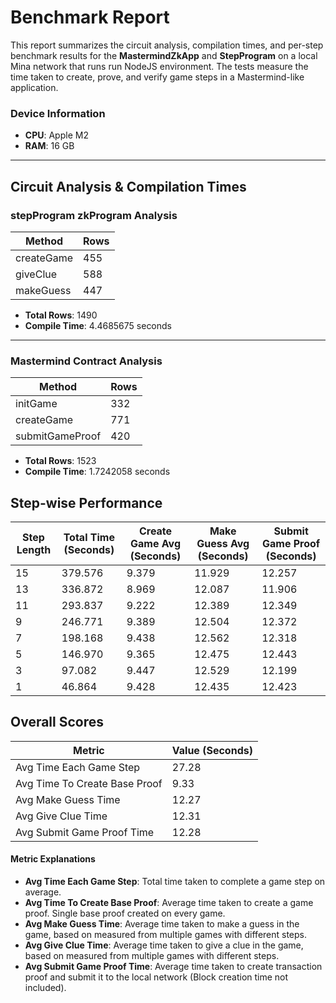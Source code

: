 # Benchmark Report

This report summarizes the circuit analysis, compilation times, and per-step benchmark results for the **MastermindZkApp** and **StepProgram** on a local Mina network that runs run NodeJS environment. The tests measure the time taken to create, prove, and verify game steps in a Mastermind-like application.

### Device Information

- **CPU**: Apple M2
- **RAM**: 16 GB

---

## Circuit Analysis & Compilation Times

### stepProgram zkProgram Analysis

| Method     | Rows |
| ---------- | ---- |
| createGame | 455  |
| giveClue   | 588  |
| makeGuess  | 447  |

- **Total Rows**: 1490
- **Compile Time**: 4.4685675 seconds

---

### Mastermind Contract Analysis

| Method          | Rows |
| --------------- | ---- |
| initGame        | 332  |
| createGame      | 771  |
| submitGameProof | 420  |

- **Total Rows**: 1523
- **Compile Time**: 1.7242058 seconds

## Step-wise Performance

| Step Length | Total Time (Seconds) | Create Game Avg (Seconds) | Make Guess Avg (Seconds) | Submit Game Proof (Seconds) |
| ----------- | -------------------- | ------------------------- | ------------------------ | --------------------------- |
| 15          | 379.576              | 9.379                     | 11.929                   | 12.257                      |
| 13          | 336.872              | 8.969                     | 12.087                   | 11.906                      |
| 11          | 293.837              | 9.222                     | 12.389                   | 12.349                      |
| 9           | 246.771              | 9.389                     | 12.504                   | 12.372                      |
| 7           | 198.168              | 9.438                     | 12.562                   | 12.318                      |
| 5           | 146.970              | 9.365                     | 12.475                   | 12.443                      |
| 3           | 97.082               | 9.447                     | 12.529                   | 12.199                      |
| 1           | 46.864               | 9.428                     | 12.435                   | 12.423                      |

## Overall Scores

| Metric                        | Value (Seconds) |
| ----------------------------- | --------------- |
| Avg Time Each Game Step       | 27.28           |
| Avg Time To Create Base Proof | 9.33            |
| Avg Make Guess Time           | 12.27           |
| Avg Give Clue Time            | 12.31           |
| Avg Submit Game Proof Time    | 12.28           |

#### Metric Explanations

- **Avg Time Each Game Step**: Total time taken to complete a game step on average.
- **Avg Time To Create Base Proof**: Average time taken to create a game proof. Single base proof created on every game.
- **Avg Make Guess Time**: Average time taken to make a guess in the game, based on measured from multiple games with different steps.
- **Avg Give Clue Time**: Average time taken to give a clue in the game, based on measured from multiple games with different steps.
- **Avg Submit Game Proof Time**: Average time taken to create transaction proof and submit it to the local network (Block creation time not included).
